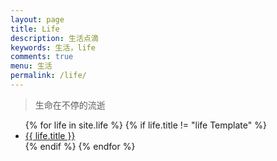 ```yaml
---
layout: page
title: Life
description: 生活点滴
keywords: 生活，life
comments: true
menu: 生活
permalink: /life/
---
```


> 生命在不停的流逝

<ul class="listing">
{% for life in site.life %}
{% if life.title != "life Template" %}
<li class="listing-item"><a href="{{ wiki.url }}">{{ life.title }}</a></li>
{% endif %}
{% endfor %}
</ul>
